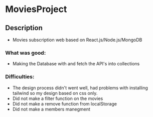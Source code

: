 # MoviesProject
## Description
* Movies subscription web based on React.js/Node.js/MongoDB 

### What was good:
* Making the Database with and fetch the API's into collections


### Difficulties: 
* The design process didn't went well, had problems with installing tailwind so my design based on css only.
* Did not make a filter function on the movies 
* Did not make a remove function from localStorage
* Did not make a members manegment 



